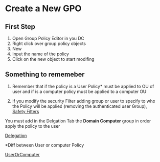 # Create a New GPO

## First Step
1. Open Group Policy Editor in you DC
2. Right click over group policy objects
3. New
4. Input the name of the policy
5. Click on the new object to start modifing

## Something to rememeber
1. Remember that if the policy is a User Policy* must be applied to OU of user and if is a computer policy must be applied to a computer OU


2. If you modify the security Filter adding group or user to specify to who the Policy will be applied (removing the authenticated user Group),
[Safety Filters](https://github.com/DrenMaisey/WorkaroundNote/blob/master/newGPO/FiltriDiSicurezza.png "Safety Filters")


You must add in the Delgation Tab the **Domain Computer** group in order apply the policy to the user

[Delegation](https://github.com/DrenMaisey/WorkaroundNote/blob/master/newGPO/Delega.png "Delegation")



*Diff between User or computer Policy 

[UserOrComputer](https://github.com/DrenMaisey/WorkaroundNote/blob/master/newGPO/UserOrComputerPolicy.png "UserOrComputer")